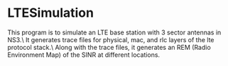 # LTESimulation
This program is to simulate an LTE base station with 3 sector antennas in NS3.\\
It generates trace files for physical, mac, and rlc layers of the lte protocol stack.\\
Along with the trace files, it generates an REM (Radio Environment Map) of the SINR at different locations.
